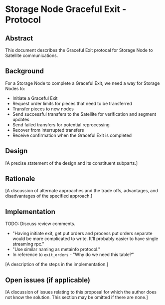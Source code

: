 # Storage Node Graceful Exit - Protocol

## Abstract

This document describes the Graceful Exit protocal for Storage Node to Satellite communications.

## Background

For a Storage Node to complete a Graceful Exit, we need a way for Storage Nodes to:
- Initiate a Graceful Exit
- Request order limits for pieces that need to be transferred
- Transfer pieces to new nodes
- Send successful transfers to the Satellite for verification and segment updates
- Send failed transfers for potential reprocessing
- Recover from interrupted transfers
- Receive confirmation when the Graceful Exit is completed

## Design

[A precise statement of the design and its constituent subparts.]

## Rationale

[A discussion of alternate approaches and the trade offs, advantages, and disadvantages of the specified approach.]

## Implementation
TODO: Discuss review comments.
- "Having initiate exit, get put orders and process put orders separate would be more complicated to write. It'll probably easier to have single streaming rpc."
- "Use similar naming as metainfo protocol."
- In reference to `exit_orders` - "Why do we need this table?"

[A description of the steps in the implementation.]

## Open issues (if applicable)

[A discussion of issues relating to this proposal for which the author does not
know the solution. This section may be omitted if there are none.]
